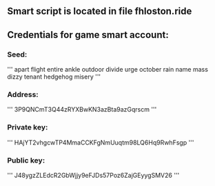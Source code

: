 ## Smart script is located in file fhloston.ride

## Credentials for game smart account:
### Seed: 
'''
apart flight entire ankle outdoor divide urge october rain name mass dizzy tenant hedgehog misery
'''
### Address: 
'''
3P9QNCmT3Q44zRYXBwKN3azBta9azGqrscm
'''
### Private key: 
'''
HAjYT2vhgcwTP4MmaCCKFgNmUuqtm98LQ6Hq9RwhFsgp
'''
### Public key: 
'''
J48ygzZLEdcR2GbWjjy9eFJDs57Poz6ZajGEyygSMV26
'''